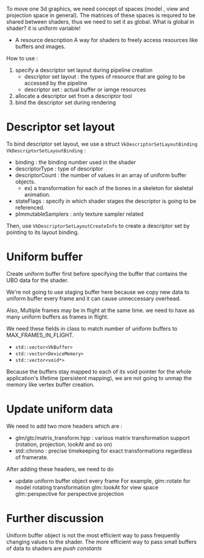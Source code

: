To move one 3d graphics, we need concept of spaces (model , view and projection space in general).
The matrices of these spaces is requred to be shared between shaders, thus we need to set it as global.
What is global in shader?  it is uniform variable!

- A resource description
	A way for shaders to freely access resources like buffers and images.

How to use :
1. specify a descriptor set layout during pipeline creation
	- descriptor set layout : the types of resource that are going to be accessed by the pipeline
	- descriptor set : actual buffer or iamge resources
1. allocate a descriptor set from a descriptor tool
2. bind the descriptor set during rendering

# Descriptor set layout

To bind descriptor set layout, we use a struct `VkDescriptorSetLayoutBinding`
`VkDescriptorSetLayoutBinding` :
- binding :  the binding number used in the shader
- descriptorType : type of descriptor
- descriptorCount : the number of values in an array of uniform buffer objects.
	- ex) a transformation for each of the bones in a skeleton for skeletal animation.
- stateFlags : specify in which shader stages the descriptor is going to be referenced.
- pImmutableSamplers : only texture sampler related

Then, use `VkDescriptorSetLayoutCreateInfo` to create a descriptor set by pointing to its layout binding.

# Uniform buffer
Create uniform buffer first before specifying the buffer that contains the UBO data for the shader. 

We're not going to use staging buffer here because we copy new data to uniform buffer every frame and it can cause unneccessary overhead.

Also, Multiple frames may be in flight at the same time. we need to have as many uniform buffers as frames in flight.

We need these fields in class to match number of uniform buffers to MAX_FRAMES_IN_FLIGHT.
- `std::vector<VkBuffer>`
- `std::vector<DeviceMemory>`
- `std::vector<void*>`

Because the buffers stay mapped to each of its void pointer for the whole application's lifetime (persistent mapping), we are not going to unmap the memory like vertex buffer creation.


# Update uniform data
We need to add two more headers which are :
- glm/gtc/matrix_transform.hpp : various matrix transformation support (rotation, projection, lookAt and so on)
- std::chrono : precise timekeeping for exact transformations regardless of framerate.

After adding these headers, we need to do
- update uniform buffer object every frame
	For example,
	glm::rotate for model rotating transformation
	glm::lookAt for view space
	glm::perspective for perspective projection


# Further discussion
Uniform buffer object is not the most efficient way to pass frequently changing values to the shader.
The more efficient way to pass small buffers of data to shaders are *push constants*
